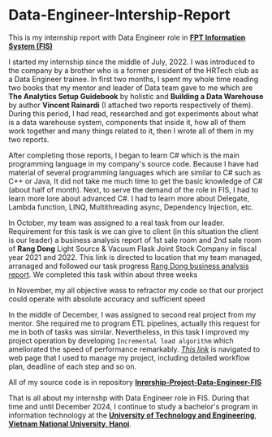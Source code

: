 # Data-Engineer-Intership-Report
This is my internship report with Data Engineer role in [**FPT Information System (FIS)**](https://www.linkedin.com/company/fptis/mycompany/)

I started my internship since the middle of July, 2022. I was introduced to the company by a brother who is a former president of the HRTech club as a Data Engineer trainee. In first two months, I spent my whole time reading two books that my mentor and leader of Data team gave to me which are **The Analytics Setup Guidebook** by holistic and **Building a Data Warehouse** by author **Vincent Rainardi** (I attached two reports respectively of them). During this period, I had read, researched and got experiments about what is a data warehouse system, components that inside it, how all of them work together and many things related to it, then I wrote all of them in my two reports.   

After completing those reports, I began to learn C# which is the main programming language in my company's source code. Because I have had material of several programming languages which are similar to C# such as C++ or Java, It did not take me much time to get the basic knowledge of C# (about half of month). Next, to serve the demand of the role in FIS, I had to learn more lore about advanced C#. I had to learn more about Delegate, Lambda function, LINQ, Multithreading async, Dependency Injection, etc. 

In October, my team was assigned to a real task from our leader. Requirement for this task is we can give to client (in this situation the client is our leader) a business analysis report of 1st sale room and 2nd sale room of **Rang Dong** Light Source & Vacuum Flask Joint Stock Company in fiscal year 2021 and 2022. This link is directed to location that my team managed, arranaged and followed our task progress [Rang Dong business analysis report](https://www.notion.so/data-tts-fpt/29cc42be39604f46b06a47f7b1fdd5bd?v=407b21d12cbf4558aab902c5fd1e942c). We completed this task within about three weeks

In November, my all objective wass to refractor my code so that our prorject could operate with absolute accuracy and sufficient speed

In the middle of December, I was assigned to second real project from my mentor. She required me to program ETL pipelines, actually this request for me in both of tasks was similar. Nevertheless, in this task I improved my project operation by developing `Incremental load algorithm` which ameliorated the speed of performance remarkably. [*This link*](https://www.notion.so/FPT-Information-System-5a14447523424b28a2cee8c63bf9bf17) is navigated to web page that I used to manage my project, including detailed workflow plan, deadline of each step and so on.

All of my source code is in repository [**Inrership-Project-Data-Engineer-FIS**](https://github.com/duyhuwng2910/Internship-Project-Data-Engineer-FIS)

That is all about my internshp with Data Engineer role in FIS. During that time and until December 2024, I continue to study a bachelor's program in information technology at the [**University of Technology and Engineering**](https://uet.vnu.edu.vn), [**Vietnam National University, Hanoi**](https://vnu.edu.vn/home/).
